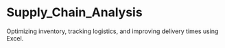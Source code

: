 # Supply_Chain_Analysis
Optimizing inventory, tracking logistics, and improving delivery times using Excel.
